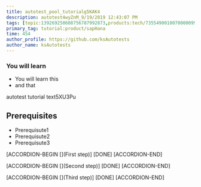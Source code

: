 ```yaml
---
title: autotest_pool_tutorialg5KAK4
description: autotest4wyZnM_9/19/2019 12:43:07 PM
tags: [topic:139269250608756787992873,products:tech/73554900100700000996,tutorial:experience/advanced]
primary_tag: tutorial:product/sapHana
time: 454
author_profile: https://github.com/ksAutotests
author_name: ksAutotests
---
```

### You will learn
- You will learn this
- and that

autotest tutorial text5XU3Pu

## Prerequisites
- Prerequisute1
- Prerequisute2
- Prerequisute3

[ACCORDION-BEGIN [](First step)]
[DONE]
[ACCORDION-END]

[ACCORDION-BEGIN [](Second step)]
[DONE]
[ACCORDION-END]

[ACCORDION-BEGIN [](Third step)]
[DONE]
[ACCORDION-END]

